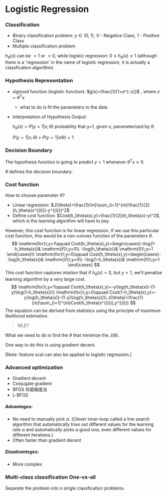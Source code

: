 # Logistic Regression

### Classification

- Binary classification problem: $y\in\{0,\, 1\}$, 0 - Negative Class, 1 - Positive Class
- Multiple classification problem

$h_\theta(x)$ can be $>1$ or $<0$, while logistic regression: $0\le h_\theta(x)\le 1$ (although there is a 'regression' in the name of logistic regression, it is actually a classfication algorithm)

### Hypothesis Representation

- sigmoid function (logistic function): $g(x)=\frac{1}{1+e^{-z}}$ , where $z=\theta^\mathrm{T}x$ 

  - what to do is fit the parameters to the data

- Interpretation of Hypothesis Output:

  $h_\theta(x)=P(y=1|x;\theta)$  probability that y=1, given x, parameterized by $\theta$.   

  $P(y=1|x;\theta)+P(y=1|xl\theta)=1$

### Decision Boundary

The hypothesis function is going to predict $y=1$ whenever $\theta^\mathrm{T}x\ge0$.

$\theta$ defines the decision boundary.

### Cost function

How to choose parameter $\theta$?

- Linear regression: $J(\theta)=\frac{1}{m}\sum_{i=1}^{m}\frac{1}{2}(h_\theta(x^{(i)})-y^{(i)})^2$
- Define cost function: $Cost(h_\theta(x),y)=\frac{1}{2}(h_\theta(x)-y)^2$, which is the learning algorithm will have to pay

However, this cost function is for linear regression. If we use this particular cost function, this would be a non-convex function of the parameters $\theta$.
$$
\mathrm{for}\;y=1\qquad Cost(h_\theta(x),y)=\begin{cases}-\log(1-h_\theta(x))& \mathrm{if}\;y=0\\
-\log(h_\theta(x))& \mathrm{if}\;y=1
\end{cases}\\
\mathrm{for}\;y=0\qquad Cost(h_\theta(x),y)=\begin{cases}-\log(h_\theta(x))& \mathrm{if}\;y=0\\
-\log(1-h_\theta(x))& \mathrm{if}\;y=1
\end{cases}
$$
This cost function captures intution that if $h_\theta(x)=0$, but $y=1$, we'll penalize learning algorithm by a very large cost.
$$
\mathrm{for}\;y=1\qquad Cost(h_\theta(x),y)=-y\log(h_\theta(x))-(1-y)\log(1-h_\theta(x))\\
\mathrm{for}\;y=0\qquad Cost(1-h_\theta(x),y)=-y\log(h_\theta(x))-(1-y)\log(h_\theta(x))\\
J(\theta)=\frac{1}{m}\sum_{i=1}^{m}Cost(h_\theta(x^{(i)}),y^{(i)})
$$
The equation can be derived from statistics using the principle of maximum likelihood estimation.

> MLE?

What we need to do is find the $\theta$ that minimize the $J(\theta)$.

One way to do this is using gradient decent.

[Note: feature scal can also be applied to logistic regression.]

### Advanced optimization

- Gradient decent
- Conjugate gradient
- BFGS 共轭梯度法
- L-BFGS

##### Advantages:

- No need to manually pick $\alpha$. (Clever inner-loop called a line search algorithm that automatically tries out different values for the learning rate $\alpha$ and automatically picks a good one, even different values for different iterations.)
- Often faster than gradient decent

##### Disadvanteges:

- More complex

### Multi-class classification One-vs-all

Separete the problem into n single classfication problems.

